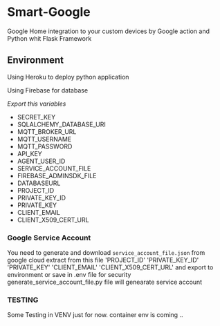 # Smart-Google

Google Home integration to your custom devices by Google action and Python whit Flask Framework

## Environment

Using Heroku to deploy python application

Using Firebase for database

*Export this variables*

- SECRET_KEY
- SQLALCHEMY_DATABASE_URI
- MQTT_BROKER_URL
- MQTT_USERNAME
- MQTT_PASSWORD
- API_KEY
- AGENT_USER_ID
- SERVICE_ACCOUNT_FILE
- FIREBASE_ADMINSDK_FILE
- DATABASEURL
- PROJECT_ID
- PRIVATE_KEY_ID
- PRIVATE_KEY
- CLIENT_EMAIL
- CLIENT_X509_CERT_URL

### Google Service Account

You need to generate and download `service_account_file.json` from google cloud
extract from this file
'PROJECT_ID'
'PRIVATE_KEY_ID'
'PRIVATE_KEY'
'CLIENT_EMAIL'
'CLIENT_X509_CERT_URL'
and export to environment or save in .env file for security
generate_service_account_file.py file will genearate service account

### TESTING

Some Testing in VENV just for now. container env is coming .. 
